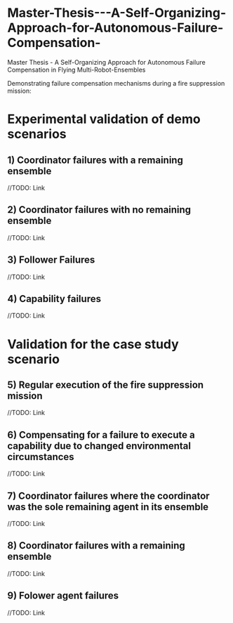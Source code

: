 # Master-Thesis---A-Self-Organizing-Approach-for-Autonomous-Failure-Compensation-
Master Thesis - A Self-Organizing Approach for Autonomous Failure Compensation in Flying Multi-Robot-Ensembles

Demonstrating failure compensation mechanisms during a fire suppression mission:

# Experimental validation of demo scenarios

## 1) Coordinator failures with a remaining ensemble
//TODO: Link
## 2) Coordinator failures with no remaining ensemble 
//TODO: Link
## 3) Follower Failures
//TODO: Link
## 4) Capability failures 
//TODO: Link

# Validation for the case study scenario

## 5) Regular execution of the fire suppression mission
//TODO: Link
## 6) Compensating for a failure to execute a capability due to changed environmental circumstances
//TODO: Link
## 7) Coordinator failures where the coordinator was the sole remaining agent in its ensemble
//TODO: Link
## 8) Coordinator failures with a remaining ensemble
//TODO: Link
## 9) Folower agent failures
//TODO: Link
